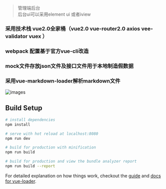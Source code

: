 > 管理端后台  
后台ui可以采用element ui 或者iview  
### 采用技术栈 vue2.0全家桶（vue2.0 vue-router2.0 axios vee-validator vuex ）  
### webpack 配置基于官方vue-cli改造  
### mock文件存放json文件及接口文件用于本地制造假数据  
### 采用vue-markdown-loader解析markdown文件
![images](https://github.com/ilovevue/vue2.0-manager/blob/master/5879DE4C-4BA3-44E2-9620-2524E1B59E6D.png)
## Build Setup

``` bash
# install dependencies
npm install

# serve with hot reload at localhost:8080
npm run dev

# build for production with minification
npm run build

# build for production and view the bundle analyzer report
npm run build --report
```

For detailed explanation on how things work, checkout the [guide](http://vuejs-templates.github.io/webpack/) and [docs for vue-loader](http://vuejs.github.io/vue-loader).
